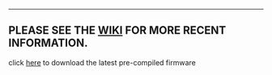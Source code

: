 



----------

PLEASE SEE THE [WIKI](https://github.com/EngineerGuy314/pico-WSPRer/wiki/pico%E2%80%90WSPRer-(aka-Cheapest-Tracker-in-the-World%E2%84%A2)) FOR MORE RECENT INFORMATION.
----------
click [here](https://github.com/EngineerGuy314/pico-WSPRer/raw/main/build/pico-WSPRer.uf2) to download the latest pre-compiled firmware
